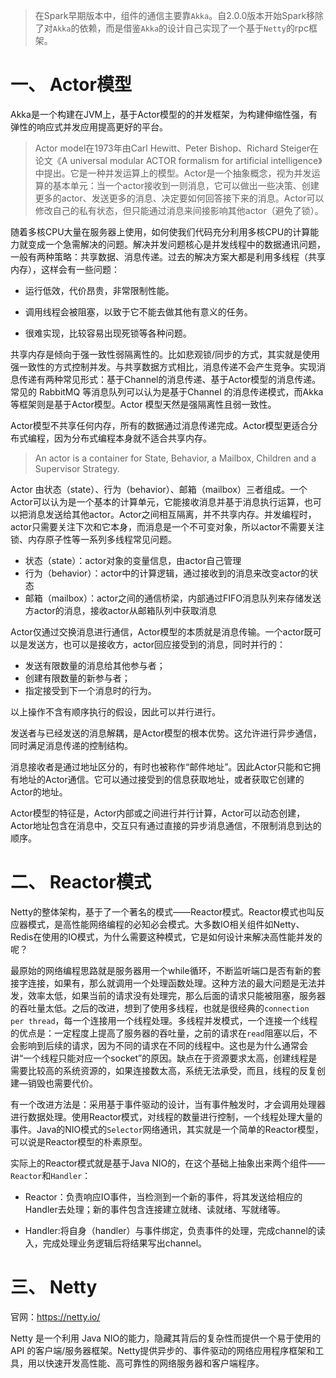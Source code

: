 > 在Spark早期版本中，组件的通信主要靠`Akka`。自2.0.0版本开始Spark移除了对`Akka`的依赖，而是借鉴`Akka`的设计自己实现了一个基于`Netty`的rpc框架。



# 一、 Actor模型

Akka是一个构建在JVM上，基于Actor模型的的并发框架，为构建伸缩性强，有弹性的响应式并发应用提高更好的平台。

> Actor model在1973年由Carl Hewitt、Peter Bishop、Richard Steiger在论文《A universal modular ACTOR formalism for artificial intelligence》中提出。它是一种并发运算上的模型。Actor是一个抽象概念，视为并发运算的基本单元：当一个actor接收到一则消息，它可以做出一些决策、创建更多的actor、发送更多的消息、决定要如何回答接下来的消息。Actor可以修改自己的私有状态，但只能通过消息来间接影响其他actor（避免了锁）。

随着多核CPU大量在服务器上使用，如何使我们代码充分利用多核CPU的计算能力就变成一个急需解决的问题。解决并发问题核心是并发线程中的数据通讯问题，一般有两种策略：共享数据、消息传递。过去的解决方案大都是利用多线程（共享内存），这样会有一些问题：

- 运行低效，代价昂贵，非常限制性能。

- 调用线程会被阻塞，以致于它不能去做其他有意义的任务。

- 很难实现，比较容易出现死锁等各种问题。

共享内存是倾向于强一致性弱隔离性的。比如悲观锁/同步的方式，其实就是使用强一致性的方式控制并发。与共享数据方式相比，消息传递不会产生竞争。实现消息传递有两种常见形式：基于Channel的消息传递、基于Actor模型的消息传递。常见的 RabbitMQ 等消息队列可以认为是基于Channel 的消息传递模式，而Akka等框架则是基于Actor模型。Actor 模型天然是强隔离性且弱一致性。

Actor模型不共享任何内存，所有的数据通过消息传递完成。Actor模型更适合分布式编程，因为分布式编程本身就不适合共享内存。

> An actor is a container for State, Behavior, a Mailbox, Children and a Supervisor Strategy.

Actor 由状态（state）、行为（behavior）、邮箱（mailbox）三者组成。一个Actor可以认为是一个基本的计算单元，它能接收消息并基于消息执行运算，也可以把消息发送给其他actor。Actor之间相互隔离，并不共享内存。并发编程时，actor只需要关注下次和它本身，而消息是一个不可变对象，所以actor不需要关注锁、内存原子性等一系列多线程常见问题。

- 状态（state）：actor对象的变量信息，由actor自己管理
- 行为（behavior）：actor中的计算逻辑，通过接收到的消息来改变actor的状态
- 邮箱（mailbox）：actor之间的通信桥梁，内部通过FIFO消息队列来存储发送方actor的消息，接收actor从邮箱队列中获取消息

Actor仅通过交换消息进行通信，Actor模型的本质就是消息传输。一个actor既可以是发送方，也可以是接收方，actor回应接受到的消息，同时并行的：

- 发送有限数量的消息给其他参与者；
- 创建有限数量的新参与者；
- 指定接受到下一个消息时的行为。

以上操作不含有顺序执行的假设，因此可以并行进行。

发送者与已经发送的消息解耦，是Actor模型的根本优势。这允许进行异步通信，同时满足消息传递的控制结构。

消息接收者是通过地址区分的，有时也被称作“邮件地址”。因此Actor只能和它拥有地址的Actor通信。它可以通过接受到的信息获取地址，或者获取它创建的Actor的地址。

Actor模型的特征是，Actor内部或之间进行并行计算，Actor可以动态创建，Actor地址包含在消息中，交互只有通过直接的异步消息通信，不限制消息到达的顺序。

# 二、 Reactor模式

Netty的整体架构，基于了一个著名的模式——Reactor模式。Reactor模式也叫反应器模式，是高性能网络编程的必知必会模式。大多数IO相关组件如Netty、Redis在使用的IO模式，为什么需要这种模式，它是如何设计来解决高性能并发的呢？

最原始的网络编程思路就是服务器用一个while循环，不断监听端口是否有新的套接字连接，如果有，那么就调用一个处理函数处理。这种方法的最大问题是无法并发，效率太低，如果当前的请求没有处理完，那么后面的请求只能被阻塞，服务器的吞吐量太低。之后的改进，想到了使用多线程，也就是很经典的`connection per thread`，每一个连接用一个线程处理。多线程并发模式，一个连接一个线程的优点是：一定程度上提高了服务器的吞吐量，之前的请求在`read`阻塞以后，不会影响到后续的请求，因为不同的请求在不同的线程中。这也是为什么通常会讲“一个线程只能对应一个socket”的原因。缺点在于资源要求太高，创建线程是需要比较高的系统资源的，如果连接数太高，系统无法承受，而且，线程的反复创建—销毁也需要代价。

有一个改进方法是：采用基于事件驱动的设计，当有事件触发时，才会调用处理器进行数据处理。使用Reactor模式，对线程的数量进行控制，一个线程处理大量的事件。Java的NIO模式的`Selector`网络通讯，其实就是一个简单的Reactor模型，可以说是Reactor模型的朴素原型。

实际上的Reactor模式就是基于Java NIO的，在这个基础上抽象出来两个组件——`Reactor`和`Handler`：

- Reactor：负责响应IO事件，当检测到一个新的事件，将其发送给相应的Handler去处理；新的事件包含连接建立就绪、读就绪、写就绪等。

- Handler:将自身（handler）与事件绑定，负责事件的处理，完成channel的读入，完成处理业务逻辑后将结果写出channel。

# 三、 Netty

官网：https://netty.io/

Netty 是一个利用 Java NIO的能力，隐藏其背后的复杂性而提供一个易于使用的 API 的客户端/服务器框架。Netty提供异步的、事件驱动的网络应用程序框架和工具，用以快速开发高性能、高可靠性的网络服务器和客户端程序。


